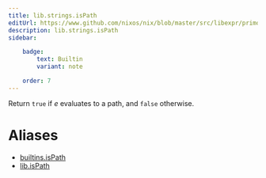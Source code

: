 ```yaml
---
title: lib.strings.isPath
editUrl: https://www.github.com/nixos/nix/blob/master/src/libexpr/primops.cc
description: lib.strings.isPath
sidebar:

    badge:
        text: Builtin
        variant: note

    order: 7
---
```


Return `true` if *e* evaluates to a path, and `false` otherwise.


# Aliases

- [builtins.isPath](/reference/builtinsisPath)
- [lib.isPath](/reference/libisPath)


